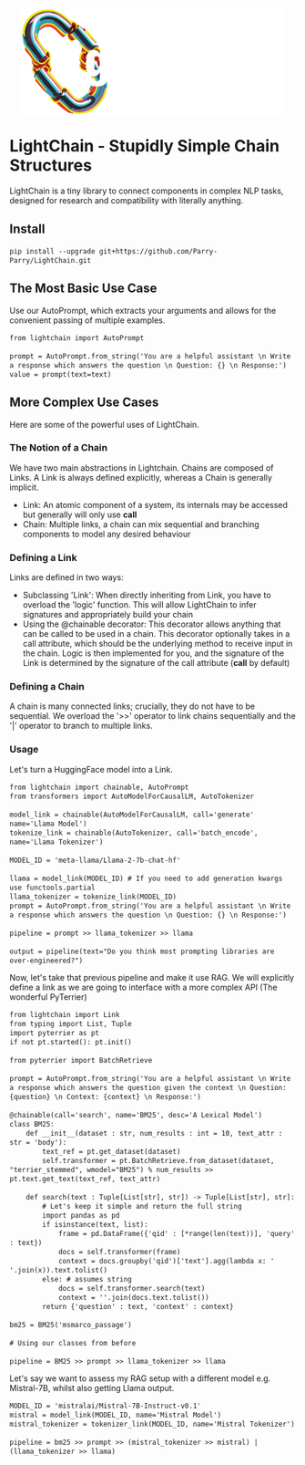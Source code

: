 <p align="center">
  <img align="center" src="docs/img/chain_white.png" width="460px" />
</p>
<p align="left">

# LightChain - Stupidly Simple Chain Structures

LightChain is a tiny library to connect components in complex NLP tasks, designed for research and compatibility with literally anything.

## Install
```
pip install --upgrade git+https://github.com/Parry-Parry/LightChain.git
```

## The Most Basic Use Case

Use our AutoPrompt, which extracts your arguments and allows for the convenient passing of multiple examples.

```
from lightchain import AutoPrompt

prompt = AutoPrompt.from_string('You are a helpful assistant \n Write a response which answers the question \n Question: {} \n Response:')
value = prompt(text=text)
```

## More Complex Use Cases

Here are some of the powerful uses of LightChain. 

### The Notion of a Chain

We have two main abstractions in Lightchain. Chains are composed of Links. A Link is always defined explicitly, whereas a Chain is generally implicit.

* Link: An atomic component of a system, its internals may be accessed but generally will only use __call__
* Chain: Multiple links, a chain can mix sequential and branching components to model any desired behaviour

### Defining a Link

Links are defined in two ways:
* Subclassing 'Link': When directly inheriting from Link, you have to overload the 'logic' function. This will allow LightChain to infer signatures and appropriately build your chain
* Using the @chainable decorator: This decorator allows anything that can be called to be used in a chain. This decorator optionally takes in a call attribute, which should be the underlying method to receive input in the chain. Logic is then implemented for you, and the signature of the Link is determined by the signature of the call attribute (__call__ by default)

### Defining a Chain

A chain is many connected links; crucially, they do not have to be sequential. We overload the '>>' operator to link chains sequentially and the '|' operator to branch to multiple links.

### Usage

Let's turn a HuggingFace model into a Link.

```
from lightchain import chainable, AutoPrompt
from transformers import AutoModelForCausalLM, AutoTokenizer

model_link = chainable(AutoModelForCausalLM, call='generate' name='Llama Model')
tokenize_link = chainable(AutoTokenizer, call='batch_encode', name='Llama Tokenizer')

MODEL_ID = 'meta-llama/Llama-2-7b-chat-hf'

llama = model_link(MODEL_ID) # If you need to add generation kwargs use functools.partial
llama_tokenizer = tokenize_link(MODEL_ID)
prompt = AutoPrompt.from_string('You are a helpful assistant \n Write a response which answers the question \n Question: {} \n Response:')

pipeline = prompt >> llama_tokenizer >> llama

output = pipeline(text="Do you think most prompting libraries are over-engineered?")
```

Now, let's take that previous pipeline and make it use RAG. We will explicitly define a link as we are going to interface with a more complex API (The wonderful PyTerrier)

```
from lightchain import Link
from typing import List, Tuple
import pyterrier as pt
if not pt.started(): pt.init()

from pyterrier import BatchRetrieve

prompt = AutoPrompt.from_string('You are a helpful assistant \n Write a response which answers the question given the context \n Question: {question} \n Context: {context} \n Response:')

@chainable(call='search', name='BM25', desc='A Lexical Model')
class BM25:
    def __init__(dataset : str, num_results : int = 10, text_attr : str = 'body'):
        text_ref = pt.get_dataset(dataset)
        self.transformer = pt.BatchRetrieve.from_dataset(dataset, "terrier_stemmed", wmodel="BM25") % num_results >> pt.text.get_text(text_ref, text_attr)

    def search(text : Tuple[List[str], str]) -> Tuple[List[str], str]:
        # Let's keep it simple and return the full string
        import pandas as pd
        if isinstance(text, list):
            frame = pd.DataFrame({'qid' : [*range(len(text))], 'query' : text})
            docs = self.transformer(frame)
            context = docs.groupby('qid')['text'].agg(lambda x: ' '.join(x)).text.tolist()
        else: # assumes string
            docs = self.transformer.search(text)
            context = ''.join(docs.text.tolist())
        return {'question' : text, 'context' : context}

bm25 = BM25('msmarco_passage')

# Using our classes from before

pipeline = BM25 >> prompt >> llama_tokenizer >> llama
```

Let's say we want to assess my RAG setup with a different model e.g. Mistral-7B, whilst also getting Llama output.

```
MODEL_ID = 'mistralai/Mistral-7B-Instruct-v0.1'
mistral = model_link(MODEL_ID, name='Mistral Model')
mistral_tokenizer = tokenizer_link(MODEL_ID, name='Mistral Tokenizer')

pipeline = bm25 >> prompt >> (mistral_tokenizer >> mistral) | (llama_tokenizer >> llama) 
```
